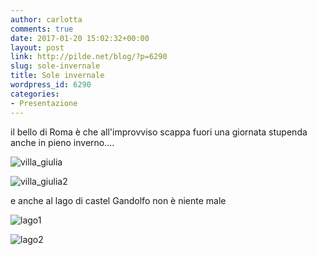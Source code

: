 ```yaml
---
author: carlotta
comments: true
date: 2017-01-20 15:02:32+00:00
layout: post
link: http://pilde.net/blog/?p=6290
slug: sole-invernale
title: Sole invernale
wordpress_id: 6290
categories:
- Presentazione
---
```


il bello di Roma è che all'improvviso scappa fuori una giornata stupenda anche in pieno inverno....

![villa_giulia](http://pilde.net/blog/wp-content/uploads/2017/02/villa_giulia.jpg)


 ![villa_giulia2](http://pilde.net/blog/wp-content/uploads/2017/02/villa_giulia2.jpg)


e anche al lago di castel Gandolfo non è niente male

![lago1](http://pilde.net/blog/wp-content/uploads/2017/02/lago1.jpg)


 ![lago2](http://pilde.net/blog/wp-content/uploads/2017/02/lago2.jpg)



